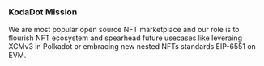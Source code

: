 ### KodaDot Mission

We are most popular open source NFT marketplace and our role is to flourish NFT ecosystem and spearhead future usecases like leveraing XCMv3 in Polkadot or embracing new nested NFTs standards EIP-6551 on EVM. 
